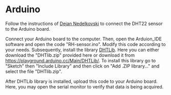 # Arduino

Follow the instructions of [Dejan Nedelkovski](https://howtomechatronics.com/tutorials/arduino/dht11-dht22-sensors-temperature-and-humidity-tutorial-using-arduino/) to connect the DHT22 sensor to the Arduino board.

Connect your Arduino board to the computer. Then, open the Arduion_IDE software and open the code "RH-sensor.ino". Modify this code according to your needs. Subsequently, install the library [DHTLib](https://playground.arduino.cc/Main/DHTLib/). Here you can either download the "DHTlib.zip" provided here or download it from  https://playground.arduino.cc/Main/DHTLib/. To install this library go to "Sketch" then "Include Library" and then click on "Add .ZIP library..." and select the file "DHTlib.zip".


After DHTLib library is installed, upload this code to your Arduino board. Here, you may open the serial monitor to verify that data is being acquired.
